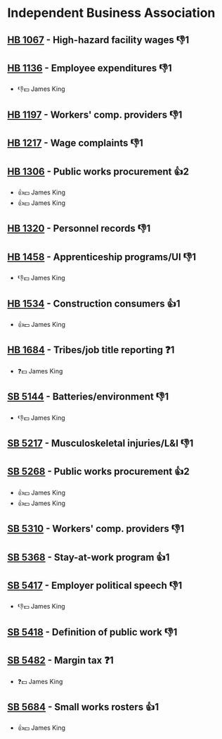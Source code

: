 # Independent Business Association

## [HB 1067](/bill/2023-24/hb/1067/) - High-hazard facility wages  👎1 

## [HB 1136](/bill/2023-24/hb/1136/) - Employee expenditures  👎1 
* 👎💵 James King

## [HB 1197](/bill/2023-24/hb/1197/) - Workers' comp. providers  👎1 

## [HB 1217](/bill/2023-24/hb/1217/) - Wage complaints  👎1 

## [HB 1306](/bill/2023-24/hb/1306/) - Public works procurement 👍2  
* 👍💵 James King
* 👍💵 James King

## [HB 1320](/bill/2023-24/hb/1320/) - Personnel records  👎1 

## [HB 1458](/bill/2023-24/hb/1458/) - Apprenticeship programs/UI  👎1 
* 👎💵 James King

## [HB 1534](/bill/2023-24/hb/1534/) - Construction consumers 👍1  
* 👍💵 James King

## [HB 1684](/bill/2023-24/hb/1684/) - Tribes/job title reporting   ❓1
* ❓💵 James King

## [SB 5144](/bill/2023-24/sb/5144/) - Batteries/environment  👎1 
* 👎💵 James King

## [SB 5217](/bill/2023-24/sb/5217/) - Musculoskeletal injuries/L&I  👎1 

## [SB 5268](/bill/2023-24/sb/5268/) - Public works procurement 👍2  
* 👍💵 James King
* 👍💵 James King

## [SB 5310](/bill/2023-24/sb/5310/) - Workers' comp. providers  👎1 

## [SB 5368](/bill/2023-24/sb/5368/) - Stay-at-work program 👍1  

## [SB 5417](/bill/2023-24/sb/5417/) - Employer political speech  👎1 
* 👎💵 James King

## [SB 5418](/bill/2023-24/sb/5418/) - Definition of public work  👎1 

## [SB 5482](/bill/2023-24/sb/5482/) - Margin tax   ❓1
* ❓💵 James King

## [SB 5684](/bill/2023-24/sb/5684/) - Small works rosters 👍1  
* 👍💵 James King